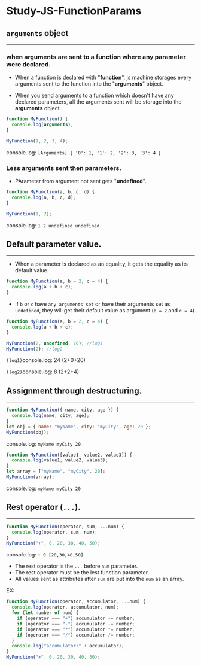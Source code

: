 # Study-JS-FunctionParams

## `arguments` object

---

### when arguments are sent to a function where any parameter were declared.

- When a function is declared with "**function**", js machine storages every arguments sent to the function into the "**arguments**" object.

- When you send arguments to a function which doesn't have any declared parameters, all the arguments sent will be storage into the **arguments** object.

```javascript
function MyFunction() {
  console.log(arguments);
}

MyFunction(1, 2, 3, 4);
```

console.log: `[Arguments] { '0': 1, '1': 2, '2': 3, '3': 4 }`

### Less arguments sent then parameters.

- PArameter from argument not sent gets "**undefined**".

```javascript
function MyFunction(a, b, c, d) {
  console.log(a, b, c, d);
}

MyFunction(1, 2);
```

console.log: `1 2 undefined undefined`

## Default parameter value.

---

- When a parameter is declared as an equality, it gets the equality as its default value.

```javascript
function MyFunction(a, b = 2, c = 4) {
  console.log(a + b + c);
}
```

- If `b` or `c` have `any arguments set` or have their arguments set as `undefined`, they will get their default value as argument (`b = 2` and `c = 4`)

```javascript
function MyFunction(a, b = 2, c = 4) {
  console.log(a + b + c);
}

MyFunction(2, undefined, 20); //log1
MyFunction(2); //log2
```

`(log1)`console.log: 24 (2+0+20)

`(log2)`console.log: 8 (2+2+4)

## Assignment through destructuring.

---

```javascript
function MyFunction({ name, city, age }) {
  console.log(name, city, age);
}
let obj = { name: "myName", city: "myCity", age: 20 };
MyFunction(obj);
```

console.log: `myName myCity 20`

```javascript
function MyFunction([value1, value2, value3]) {
  console.log(value1, value2, value3);
}
let array = ["myName", "myCity", 20];
MyFunction(array);
```

console.log: `myName myCity 20`

## Rest operator (`...`).

---

```javascript
function MyFunction(operator, sum, ...num) {
  console.log(operator, sum, num);
}
MyFunction("+", 0, 20, 30, 40, 50);
```

console.log: `+ 0 [20,30,40,50]`

- The rest operator is the `...` before `num` parameter.
- The rest operator must be the lest function parameter.
- All values sent as attributes after `sum` are put into the `num` as an array.

EX:

```javascript
function MyFunction(operator, accumulator, ...num) {
  console.log(operator, accumulator, num);
  for (let number of num) {
    if (operator === "+") accumulator += number;
    if (operator === "-") accumulator -= number;
    if (operator === "*") accumulator *= number;
    if (operator === "/") accumulator /= number;
  }
  console.log("accumulator:" + accumulator);
}
MyFunction("+", 0, 20, 30, 40, 50);
```

